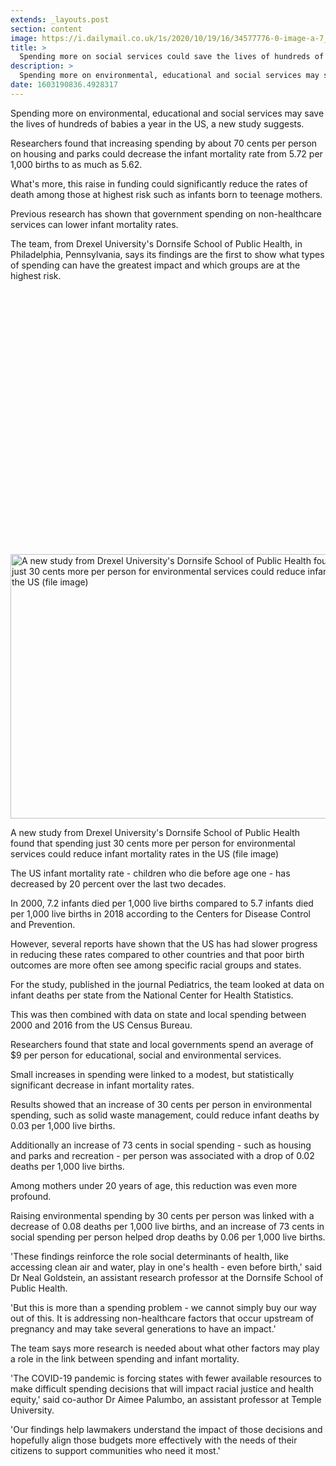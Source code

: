 ```yaml
--- 
extends: _layouts.post 
section: content 
image: https://i.dailymail.co.uk/1s/2020/10/19/16/34577776-0-image-a-7_1603121577530.jpg 
title: > 
  Spending more on social services could save the lives of hundreds of babies a year in the US 
description: > 
  Spending more on environmental, educational and social services may save the lives of hundreds of babies a year in the US, a new study suggests.Previous research has shown that government spending on non-healthcare services can lower infant mortality rates.In 2000, 7.2 infants died per 1,000 live births compared to 5.7 infants died per 1,000 live births in 2018 according to the Centers for Disease Control and Prevention.Researchers found that state and local governments spend an average of $9 per person for educational, social and environmental services.The team says more research is needed about what other factors may play a role in the link between spending and infant mortality. 
date: 1603190836.4928317 
--- 
```

<div><p class="mol-para-with-font">Spending more on environmental, educational and social services may save the lives of hundreds of babies a year in the US, a new study suggests.</p><p class="mol-para-with-font">Researchers found that increasing spending by about 70 cents per person on housing and parks could decrease the infant mortality rate from 5.72 per 1,000 births to as much as 5.62.</p><p class="mol-para-with-font">What's more, this raise in funding could significantly reduce the rates of death among those at highest risk such as infants born to teenage mothers.</p><p class="mol-para-with-font">Previous research has shown that government spending on non-healthcare services can lower infant mortality rates.</p><p class="mol-para-with-font">The team, from Drexel University's Dornsife School of Public Health, in Philadelphia, Pennsylvania, says its findings are the first to show what types of spending can have the greatest impact and which groups are at the highest risk.&#160;&#160;&#160;</p><img id="i-f1a232c9d62286b" src="data:image/gif;base64,R0lGODlhAQABAIAAAAAAAP///yH5BAEAAAAALAAAAAABAAEAAAIBRAA7" height="423" width="634" alt="A new study from Drexel University's Dornsife School of Public Health found that spending just 30 cents more per person for environmental services could reduce infant mortality rates in the US (file image)" class="blkBorder img-share">  <img id="i-f1a232c9d62286b" src="https://i.dailymail.co.uk/1s/2020/10/19/16/34577776-8855855-image-a-1_1603121564314.jpg" height="423" width="634" alt="A new study from Drexel University's Dornsife School of Public Health found that spending just 30 cents more per person for environmental services could reduce infant mortality rates in the US (file image)" class="blkBorder img-share">  <p class="imageCaption">A new study from Drexel University's Dornsife School of Public Health found that spending just 30 cents more per person for environmental services could reduce infant mortality rates in the US (file image)</p><p class="mol-para-with-font">The US infant mortality rate - children who die before age one - has decreased by 20 percent over the last two decades.</p><p class="mol-para-with-font">In 2000, 7.2 infants died per 1,000 live births compared to 5.7 infants died per 1,000 live births in 2018 according to the Centers for Disease Control and Prevention.</p><p class="mol-para-with-font">However, several reports have shown that the US has had slower progress in reducing these rates compared to other countries and that poor birth outcomes are more often see among specific racial groups and states.&#160;</p><p class="mol-para-with-font"></p><p class="mol-para-with-font">For the study, published in the journal Pediatrics, the team looked at data on infant deaths per state from the National Center for Health Statistics.</p><p class="mol-para-with-font">This was then combined with data on state and local spending between 2000 and 2016 from the US Census Bureau.&#160;</p><p class="mol-para-with-font">Researchers found that state and local governments spend an average of $9 per person for&#160;educational, social and environmental services.&#160;</p><p class="mol-para-with-font">Small increases in spending were linked to a modest, but statistically significant decrease in infant mortality rates.</p><p class="mol-para-with-font">Results showed that an increase&#160;of 30 cents per person in environmental spending, such as solid waste management, could reduce infant deaths by 0.03 per 1,000 live births.&#160;</p><p class="mol-para-with-font">Additionally an increase&#160;of 73 cents in social spending - such as housing and parks and recreation - per person was associated with a drop of 0.02 deaths per 1,000 live births.&#160;</p><p class="mol-para-with-font">Among mothers under 20 years of age, this reduction was even more profound.&#160;</p><p class="mol-para-with-font">Raising environmental spending by 30 cents per person was linked with a decrease of 0.08 deaths per 1,000 live births, and an increase of 73 cents in social spending per person helped drop deaths by 0.06 per 1,000 live births.</p><p class="mol-para-with-font">'These findings reinforce the role social determinants of health, like accessing clean air and water, play in one's health - even before birth,' said Dr Neal Goldstein, an assistant research professor at the Dornsife School of Public Health.&#160;</p><p class="mol-para-with-font">'But this is more than a spending problem - we cannot simply buy our way out of this. It is addressing non-healthcare factors that occur upstream of pregnancy and may take several generations to have an impact.'&#160;</p><p class="mol-para-with-font">The team says more research is needed about what other factors may play a role in the link between spending and infant mortality.&#160;&#160;&#160;</p><p class="mol-para-with-font">'The COVID-19 pandemic is forcing states with fewer available resources to make difficult spending decisions that will impact racial justice and health equity,' said co-author Dr Aimee Palumbo, an assistant professor at Temple University.&#160;</p><p class="mol-para-with-font">'Our findings help lawmakers understand the impact of those decisions and hopefully align those budgets more effectively with the needs of their citizens to support communities who need it most.'</p></div>